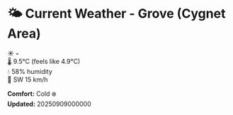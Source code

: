 # 🌤️ Current Weather - Grove (Cygnet Area)

☀️ **-**  
🌡️ 9.5°C (feels like 4.9°C)  
💧 58% humidity  
💨 SW 15 km/h  

**Comfort:** Cold ❄️  
**Updated:** 20250909000000
